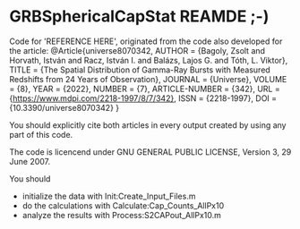 # GRBSphericalCapStat REAMDE ;-) 

Code for 'REFERENCE HERE', originated from the code also developed for the article:
@Article{universe8070342,
AUTHOR = {Bagoly, Zsolt and Horvath, István and Racz, István I. and Balázs, Lajos G. and Tóth, L. Viktor},
TITLE = {The Spatial Distribution of Gamma-Ray Bursts with Measured Redshifts from 24 Years of Observation},
JOURNAL = {Universe},
VOLUME = {8},
YEAR = {2022},
NUMBER = {7},
ARTICLE-NUMBER = {342},
URL = {https://www.mdpi.com/2218-1997/8/7/342},
ISSN = {2218-1997},
DOI = {10.3390/universe8070342}
}

You should explicitly cite both articles in every output created by using any part of this code.

The code is licencend under GNU GENERAL PUBLIC LICENSE, Version 3, 29 June 2007.

You should 
- initialize the data with Init:Create_Input_Files.m
- do the calculations with Calculate:Cap_Counts_AllPx10
- analyze the results with Process:S2CAPout_AllPx10.m




